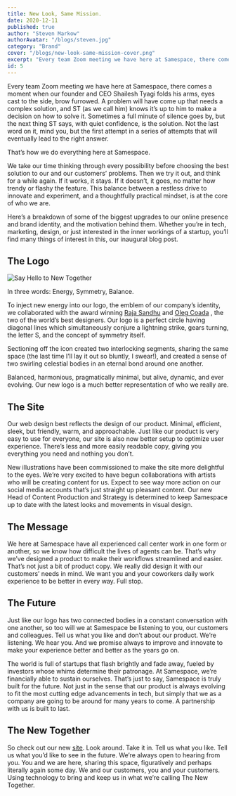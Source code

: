 ```yaml
---
title: New Look, Same Mission.
date: 2020-12-11
published: true
author: "Steven Markow"
authorAvatar: "/blogs/steven.jpg"
category: "Brand"
cover: "/blogs/new-look-same-mission-cover.png"
excerpt: "Every team Zoom meeting we have here at Samespace, there comes a moment when our founder and CEO Shailesh Tyagi folds his arms, eyes cast to the side, brow furrowed."
id: 5
---
```


Every team Zoom meeting we have here at Samespace, there comes a moment when our founder and CEO Shailesh Tyagi folds his arms, eyes cast to the side, brow furrowed. A problem will have come up that needs a complex solution, and ST (as we call him) knows it’s up to him to make a decision on how to solve it. Sometimes a full minute of silence goes by, but the next thing ST says, with quiet confidence, is the solution. Not the last word on it, mind you, but the first attempt in a series of attempts that will eventually lead to the right answer.

That’s how we do everything here at Samespace.

We take our time thinking through every possibility before choosing the best solution to our and our customers’ problems. Then we try it out, and think for a while again. If it works, it stays. If it doesn’t, it goes, no matter how trendy or flashy the feature. This balance between a restless drive to innovate and experiment, and a thoughtfully practical mindset, is at the core of who we are.

Here’s a breakdown of some of the biggest upgrades to our online presence and brand identity, and the motivation behind them. Whether you’re in tech, marketing, design, or just interested in the inner workings of a startup, you’ll find many things of interest in this, our inaugural blog post.

## The Logo

![Say Hello to New Together](./logo-grid.png)

In three words: Energy, Symmetry, Balance.

To inject new energy into our logo, the emblem of our company’s identity, we collaborated with the award winning [Raja Sandhu](https://www.rajasandhu.com/) and [Oleg Coada](https://dribbble.com/olegcoada) , the two of the world’s best designers. Our logo is a perfect circle having diagonal lines which simultaneously conjure a lightning strike, gears turning, the letter S, and the concept of symmetry itself.

Sectioning off the icon created two interlocking segments, sharing the same space (the last time I’ll lay it out so bluntly, I swear!), and created a sense of two swirling celestial bodies in an eternal bond around one another.

Balanced, harmonious, pragmatically minimal, but alive, dynamic, and ever evolving. Our new logo is a much better representation of who we really are.

## The Site

Our web design best reflects the design of our product. Minimal, efficient, sleek, but friendly, warm, and approachable. Just like our product is very easy to use for everyone, our site is also now better setup to optimize user experience. There’s less and more easily readable copy, giving you everything you need and nothing you don’t.

New illustrations have been commissioned to make the site more delightful to the eyes. We’re very excited to have begun collaborations with artists who will be creating content for us. Expect to see way more action on our social media accounts that’s just straight up pleasant content. Our new Head of Content Production and Strategy is determined to keep Samespace up to date with the latest looks and movements in visual design.

## The Message

We here at Samespace have all experienced call center work in one form or another, so we know how difficult the lives of agents can be. That’s why we’ve designed a product to make their workflows streamlined and easier. That’s not just a bit of product copy. We really did design it with our customers’ needs in mind. We want you and your coworkers daily work experience to be better in every way. Full stop.

## The Future

Just like our logo has two connected bodies in a constant conversation with one another, so too will we at Samespace be listening to you, our customers and colleagues. Tell us what you like and don’t about our product. We’re listening. We hear you. And we promise always to improve and innovate to make your experience better and better as the years go on.

The world is full of startups that flash brightly and fade away, fueled by investors whose whims determine their patronage. At Samespace, we’re financially able to sustain ourselves. That’s just to say, Samespace is truly built for the future. Not just in the sense that our product is always evolving to fit the most cutting edge advancements in tech, but simply that we as a company are going to be around for many years to come. A partnership with us is built to last.

## The New Together

So check out our new [site](https://www.samespace.com). Look around. Take it in. Tell us what you like. Tell us what you’d like to see in the future. We’re always open to hearing from you. You and we are here, sharing this space, figuratively and perhaps literally again some day. We and our customers, you and your customers. Using technology to bring and keep us in what we’re calling The New Together.
